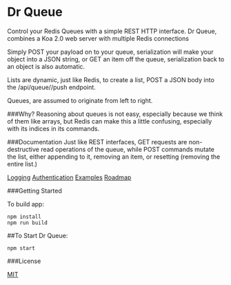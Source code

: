 # Dr Queue

Control your Redis Queues with a simple REST HTTP interface.
Dr Queue, combines a Koa 2.0 web server with multiple Redis connections

Simply POST your payload on to your queue, serialization will make your object into a JSON string,
or GET an item off the queue, serialization back to an object is also automatic.

Lists are dynamic, just like Redis, to create a list, POST a JSON body into the /api/queue/<queueName>/push endpoint.

Queues, are assumed to originate from left to right.

###Why?
Reasoning about queues is not easy, especially because we think of them like arrays, but Redis can make this a little confusing,
especially with its indices in its commands.

###Documentation
Just like REST interfaces, GET requests are non-destructive read operations of the queue,
while POST commands mutate the list, either appending to it, removing an item,
or resetting (removing the entire list.)

[Logging](https://github.com/redux_dj/dr_queue/LOGGING.md)
[Authentication](https://github.com/redux_dj/dr_queue/AUTHENTICATION.md)
[Examples](https://github.com/redux_dj/dr_queue/EXAMPLES.md)
[Roadmap](https://github.com/redux_dj/dr_queue/ROADMAP.md)

###Getting Started

To build app:
```
npm install
npm run build
```

##To Start Dr Queue:

```
npm start
```

###License

[MIT](https://github.com/redux_dj/dr_queue/LICENSE.md)
